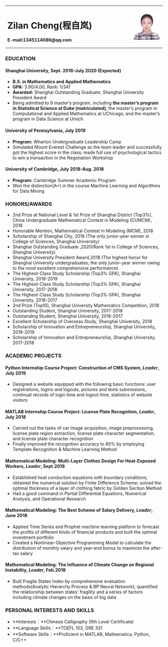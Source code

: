 <table border="0">
  <tr>
    <td width="80%">
      <h1>Zilan Cheng(程自岚)</h1>
      <p><b>E-mail:1345114086@qq.com</b></p>
    </td>
    <td width="20%">
      <img src="/zilancheng.jpg" width="100%"> 
    </td>
  </tr>
</table>

### EDUCATION
#### Shanghai University, Sept. 2016-July 2020 (Expected)
- **B.S. in Mathematics and Applied Mathematics**
- **GPA:** 3.90/4.00, Rank: 1/341
- **Awarded:** Shanghai Outstanding Graduate, Shanghai University President Award 
- Being admitted to 9 master’s program, including **the master’s program in Statistical Science at Duke (matriculated)**, the master’s program in Computational and Applied Mathematics at UChicago, and the master’s program in Data Science at Umich
#### University of Pennsylvania, July 2019
- **Program:** Wharton Undergraduate Leadership Camp
- Simulated Mount Everest Challenge as the team leader and successfully got the highest score in the class; made full use of psychological tactics to win a transaction in the Negotiation Workshop
#### University of Cambridge, July 2018-Aug. 2018
- **Program:** Cambridge Summer Academic Program
- Won the distinction(A+) in the course Machine Learning and Algorithms for Data Mining

### HONORS/AWARDS
- 2nd Prize at National Level & 1st Prize of Shanghai District (Top3%), China Undergraduate Mathematical Contest in Modeling (CUMCM), 2018
- Honorable Mention, Mathematical Contest in Modeling (MCM), 2018
- Scholarship of Shanghai City, 2018 (The only junior-year winner in College of Sciences, Shanghai University)
- Shanghai Outstanding Graduate ,2020(Rank 1st in College of Sciences, Shanghai University)
- Shanghai University President Award,2018 (The highest honor for Shanghai University undergraduates; the only junior-year winner owing to the most excellent comprehensive performance)
- The Highest-Class Study Scholarship (Top3% GPA), Shanghai University, 2018-2019 
- The Highest-Class Study Scholarship (Top3% GPA), Shanghai University, 2017-2018
- The Highest-Class Study Scholarship (Top3% GPA), Shanghai University, 2016-2017
- 2nd Prize (Top10), Shanghai University Mathematics Competition, 2018 
- Outstanding Student, Shanghai University, 2017-2018
- Outstanding Student, Shanghai University, 2016-2017
- Excellent Scholarship of Overseas Study, Shanghai University, 2018
- Scholarship of Innovation and Entrepreneurship, Shanghai University, 2018-2019
- Scholarship of Innovation and Entrepreneurship, Shanghai University, 2017-2018

### ACADEMIC PROJECTS
#### Python Internship Course Project: Construction of CMS System, _Leader_, July 2019
- Designed a website equipped with the following basic functions: user registrations, logins and logouts, pictures and texts submissions, continual records of login time and logout time, statistics of website visitors
#### MATLAB Internship Course Project: License Plate Recognition, _Leader_, July 2018
- Carried out the tasks of car image acquisition, image preprocessing, license plate region extraction, license plate character segmentation, and license plate character recognition
- Finally improved the recognition accuracy to 80% by employing Template Recognition & Machine Learning Method
#### Mathematical Modeling: Multi-Layer Clothes Design For Heat-Exposed Workers, _Leader_, Sept.2018
- Established heat conduction equations with boundary conditions; obtained the numerical solution by Finite Difference Scheme; solved the optimal thickness of a layer of clothing fabric by Golden Section Method
- Had a good command in Partial Differential Equations, Numerical Analysis, and Operational Research
#### Mathematical Modeling: The Best Scheme of Salary Delivery, _Leader_, June 2018
- Applied Time Series and Prophet machine learning platform to forecast the profits of different kinds of financial products and built the optimal investment portfolio
- Created a Nonlinear-Objective Programming Model to calculate the distribution of monthly salary and year-end bonus to maximize the after-tax salary
#### Mathematical Modeling: The Influence of Climate Change on Regional Instability, _Leader_, Feb.2018
- Built Fragile States Index by comprehensive evaluation methods(Analytic Hierarchy Process & BP Neural Network); quantified the relationship between states’ fragility and a series of factors including climate changes on the basis of big data

### PERSONAL INTERESTS AND SKILLS
- **Interests：**Chinese Calligraphy (9th Level Certificate)
- **Language Skills：**TOEFL 103, GRE 331
- **Software Skills：**Proficient in MATLAB, Mathematica, Python, C/C++
